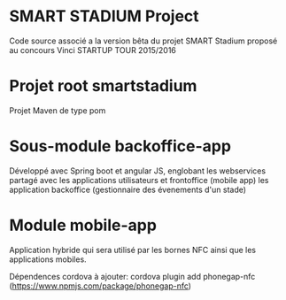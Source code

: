 # SMART STADIUM Project

Code source associé a la version bêta du projet SMART Stadium proposé au concours Vinci STARTUP TOUR 2015/2016

# Projet root smartstadium 

Projet Maven de type pom

# Sous-module backoffice-app

Développé avec Spring boot et angular JS, englobant les webservices partagé avec les applications utilisateurs et 
frontoffice (mobile app) les application backoffice (gestionnaire des évenements d'un stade)

# Module mobile-app

Application hybride qui sera utilisé par les bornes NFC ainsi que les applications mobiles.

Dépendences cordova à ajouter: 
cordova plugin add phonegap-nfc (https://www.npmjs.com/package/phonegap-nfc)